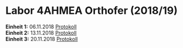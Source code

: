 # Labor 4AHMEA Orthofer (2018/19)  
**Einheit 1:** 06.11.2018 [Protokoll](https://github.com/HTLMechatronics/m15-la1-sx/blob/ortdam14/protokoll_g2_ortdam14_2018-11-06hz7.md)  
**Einheit 2:** 13.11.2018 [Protokoll](https://github.com/HTLMechatronics/m15-la1-sx/blob/ortdam14/protokoll_g2_ortdam14_2018-11-13.md)  
**Einheit 3:** 20.11.2018 [Protokoll](https://github.com/HTLMechatronics/m15-la1-sx/blob/ortdam14/protokoll_g2_ortdam14_2018-11-20.md)
